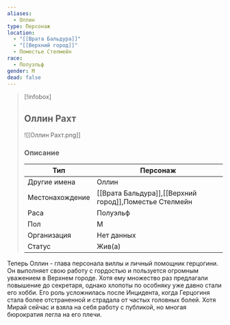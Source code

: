 ```yaml
---
aliases:
  - Оллин
type: Персонаж
location:
  - "[[Врата Бальдура]]"
  - "[[Верхний город]]"
  - Поместье Стелмейн
race:
  - Полуэльф
gender: М
dead: false
---
```


> [!infobox]
> 
> ## Оллин Рахт
> 
> ![[Оллин Рахт.png]]
> 
> ### Описание
> 
> | Тип | Персонаж |
> | --- | --- |
> | Другие имена| Оллин |
> | Местонахождение | [[Врата Бальдура]],[[Верхний город]],Поместье Стелмейн |
> | Раса | Полуэльф |
> | Пол | М |
> | Организация | Нет данных |
> | Статус | Жив(а) |

Теперь Оллин - глава персонала виллы и личный помощник герцогини. Он выполняет свою работу с гордостью и пользуется огромным уважением в Верхнем городе. Хотя ему множество раз предлагали повышение до секретаря, однако хлопоты по особняку уже давно стали его хобби. Его роль усложнилась после Инцидента, когда Герцогиня стала более отстраненной и страдала от частых головных болей. Хотя Мирай сейчас и взяла на себя работу с публикой, но многая бюрократия легла на его плечи.